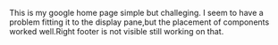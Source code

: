 This is my google home page simple but challeging.
I seem to have a problem fitting it to the display pane,but the placement of components worked well.Right footer is not visible still working on that.
